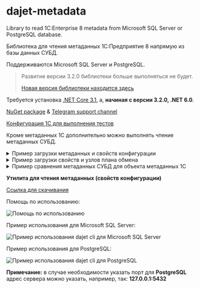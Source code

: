# dajet-metadata

Library to read 1C:Enterprise 8 metadata from Microsoft SQL Server or PostgreSQL database.

Библиотека для чтения метаданных 1С:Предприятие 8 напрямую из базы данных СУБД.

Поддерживаются Microsoft SQL Server и PostgreSQL.

> Развитие версии 3.2.0 библиотеки больше выполняться не будет.
>
> [Новая версия библиотеки находится здесь](https://github.com/zhichkin/dajet-metadata-core)

Требуется установка [.NET Core 3.1](https://dotnet.microsoft.com/download/), а, **начиная с версии 3.2.0, .NET 6.0**.

[NuGet package](https://www.nuget.org/packages/DaJet.Metadata/) & [Telegram support channel](https://t.me/dajet_studio_group)

[Конфигурация 1С для выполнения тестов](https://github.com/zhichkin/dajet-metadata/blob/main/1c/dajet-metadata-test-base.cf)

Кроме метаданных 1С дополнительно можно выполнять чтение метаданных СУБД.

<details>
<summary>Пример загрузки метаданных и свойств конфигурации</summary>

```C#
using DaJet.Metadata;
using DaJet.Metadata.Model;

static void Main(string[] args)
{
    string csPostgres = "Host=127.0.0.1;Port=5432;Database=MY_1C_DATABASE;Username=postgres;Password=postgres;";
    string csSqlServer = "Data Source=MY_DATABASE_SERVER;Initial Catalog=MY_1C_DATABASE;Integrated Security=True";

    IMetadataService metadataService = new MetadataService();

    #region "PostgreSQL"

    // Настройки для подключения к PostgreSQL
    metadataService.
        .UseConnectionString(csPostgres)
        .UseDatabaseProvider(DatabaseProviders.PostgreSQL);

    // 1. Пример чтения метаданных конфигурации 1С
    InfoBase infoBase = metadataService.LoadInfoBase();
    
    // 2. Пример чтения свойств конфигурации 1С
    ConfigInfo config = metadataService.ReadConfigurationProperties();

    // 3. Пример дополнения справочника "Номенклатура" свойствами из базы данных
    MetadataObject catalog = infoBase.Catalogs.Values
                                 .Where(i => i.Name == "Номенклатура")
                                 .FirstOrDefault();

    if (catalog == null)
    {
        Console.WriteLine("Справочник \"Номенклатура\" не найден!");
        return;
    }

    Console.WriteLine("Свойства справочника до обогащения из базы данных.");
    Console.WriteLine(catalog.Name + " (" + catalog.TableName + "):");
    foreach (MetadataProperty property in catalog.Properties)
    {
        Console.WriteLine(" - " + property.Name + " (" + property.DbName + ")");
    }

    // Выполняем сравнение и объединение с метаданными СУБД
    metadataService.EnrichFromDatabase(catalog);

    Console.WriteLine("Свойства справочника после обогащения из базы данных.");
    Console.WriteLine(catalog.Name + " (" + catalog.TableName + "):");
    foreach (MetadataProperty property in catalog.Properties)
    {
        Console.WriteLine(" - " + property.Name + " (" + property.DbName + ")");
    }

    #endregion

    #region "Microsoft SQL Server"

    // Настройки для подключения к Microsoft SQL Server
    metadataService.
        .UseConnectionString(csSqlServer)
        .UseDatabaseProvider(DatabaseProviders.SQLServer);

    // Всё остальное работает ровно также, как и для PostgreSQL

    #endregion
}
```

</details>

<details>
<summary>Пример загрузки свойств и узлов плана обмена</summary>

```C#
using DaJet.Metadata;
using DaJet.Metadata.Model;
using DaJet.Metadata.Mappers;

static void Main(string[] args)
{
    string connectionString = "Data Source=MY_DATABASE_SERVER;Initial Catalog=MY_1C_DATABASE;Integrated Security=True";

    IMetadataService metadataService = new MetadataService();

    metadataService.
        .UseConnectionString(connectionString)
        .UseDatabaseProvider(DatabaseProviders.SQLServer);

    InfoBase infoBase = metadataService.LoadInfoBase();

    // Находим план обмена (публикацию) по его имени, как оно указано в конфигурации 1С
    Publication publication = infoBase.Publications.Values
                                  .Where(i => i.Name == "ТестовыйПланОбмена")
                                  .FirstOrDefault();

    if (publication == null)
    {
        Console.WriteLine("План обмена \"ТестовыйПланОбмена\" не найден!");
        return;
    }

    // Создаём экземпляр класса для загрузки данных плана обмена
    PublicationDataMapper mapper = new PublicationDataMapper();
    mapper.UseDatabaseProvider(metadataService.DatabaseProvider);
    mapper.UseConnectionString(metadataService.ConnectionString);

    // Загружаем узлы плана обмена (подписчиков)
    mapper.SelectSubscribers(publication);

    // Выводим информацию об "этом узле" (издателе)
    // Код 1С: ПланыОбмена.ТестовыйПланОбмена.ЭтотУзел()
    Console.WriteLine(string.Format("Publisher: ({0}) {1}",
        publication.Publisher.Code,
        publication.Publisher.Name));

    // Выводим информацию об узлах плана обмена (подписчиках)
    Console.WriteLine("Subscribers:");
    foreach (Subscriber subscriber in publication.Subscribers)
    {
        Console.WriteLine(string.Format(" - ({0}) {1} [{2}]",
            subscriber.Code,
            subscriber.Name,
            subscriber.IsMarkedForDeletion ? "x" : "+"));
    }
}
```

</details>

<details>
<summary>Пример сравнения метаданных СУБД для объекта метаданных 1С</summary>

```C#
using DaJet.Metadata;
using DaJet.Metadata.Model;

static void Main(string[] args)
{
    string connectionString = "Data Source=MY_DATABASE_SERVER;Initial Catalog=MY_1C_DATABASE;Integrated Security=True";

    IMetadataService metadataService = new MetadataService();

    metadataService.
        .UseConnectionString(connectionString)
        .UseDatabaseProvider(DatabaseProviders.SQLServer);

    InfoBase infoBase = metadataService.LoadInfoBase();

    // Находим объект метаданных 1С для загрузки его метаданных СУБД
    Publication publication = infoBase.Publications.Values
                                  .Where(i => i.Name == "ТестовыйПланОбмена")
                                  .FirstOrDefault();

    if (publication == null)
    {
        Console.WriteLine("План обмена \"ТестовыйПланОбмена\" не найден!");
        return;
    }

    List<string> delete_list; // Список "лишних" - есть в объекте метаданных 1С, но не найдены в базе данных
    List<string> insert_list; // Список "новых" - есть в базе данных, но нет в объекте метаданных 1С
    bool result = metadataService.CompareWithDatabase(publication, out delete_list, out insert_list);
}
```

</details>

**Утилита для чтения метаданных (свойств конфигурации)**

[Ссылка для скачивания](https://github.com/zhichkin/dajet-metadata/releases/)

Помощь по использованию:

![Помощь по использованию](https://github.com/zhichkin/dajet-metadata/blob/main/doc/dajet-help.png)

Пример использования для Microsoft SQL Server:

![Пример использования dajet cli для Microsoft SQL Server](https://github.com/zhichkin/dajet-metadata/blob/main/doc/dajet-usage-ms.png)

Пример использования для PostgreSQL:

![Пример использования dajet cli для PostgreSQL](https://github.com/zhichkin/dajet-metadata/blob/main/doc/dajet-usage-pg.png)

**Примечание:** в случае необходимости указать порт для **PostgreSQL** адрес сервера можно указать, например, так: **127.0.0.1:5432**
